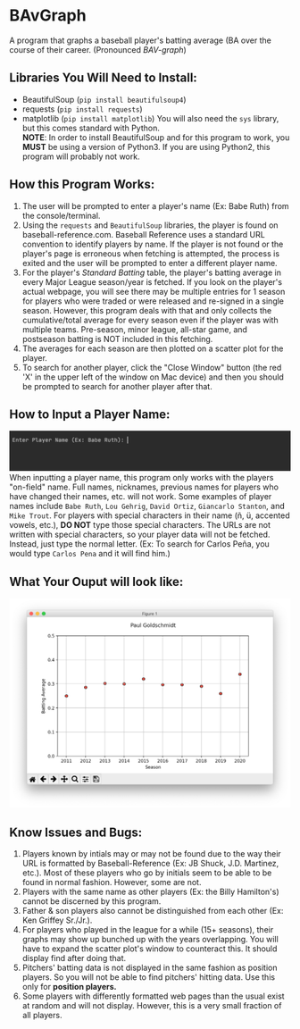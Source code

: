 # BAvGraph
 A program that graphs a baseball player's batting average (BA over the course of their career. (Pronounced *BAV-graph*)
 
## Libraries You Will Need to Install:
- BeautifulSoup (`pip install beautifulsoup4`)
- requests (`pip install requests`)
- matplotlib (`pip install matplotlib`)
You will also need the `sys` library, but this comes standard with Python.
<br>**NOTE**: In order to install BeautifulSoup and for this program to work, you **MUST** be using a version of Python3. If you are using Python2, this program will probably not work.

## How this Program Works:
1. The user will be prompted to enter a player's name (Ex: Babe Ruth) from the console/terminal.
2. Using the `requests` and `BeautifulSoup` libraries, the player is found on baseball-reference.com. Baseball Reference uses a standard URL convention to identify players by name. If the player is not found or the player's page is erroneous when fetching is attempted, the process is exited and the user will be prompted to enter a different player name.
3. For the player's *Standard Batting* table, the player's batting average in every Major League season/year is fetched. If you look on the player's actual webpage, you will see there may be multiple entries for 1 season for players who were traded or were released and re-signed in a single season. However, this program deals with that and only collects the cumulative/total average for every season even if the player was with multiple teams. Pre-season, minor league, all-star game, and postseason batting is NOT included in this fetching.
4. The averages for each season are then plotted on a scatter plot for the player.
5. To search for another player, click the "Close Window" button (the red 'X' in the upper left of the window on Mac device) and then you should be prompted to search for another player after that.

## How to Input a Player Name:
![UserInput](/UserInput.png?raw=true)
When inputting a player name, this program only works with the players "on-field" name. Full names, nicknames, previous names for players who have changed their names, etc. will not work. Some examples of player names include `Babe Ruth`, `Lou Gehrig`, `David Ortiz`, `Giancarlo Stanton`, and `Mike Trout`. For players with special characters in their name (ñ, ü, accented vowels, etc.), **DO NOT** type those special characters. The URLs are not written with special characters, so your player data will not be fetched. Instead, just type the normal letter. (Ex: To search for Carlos Peña, you would type `Carlos Pena` and it will find him.)

## What Your Ouput will look like:
![SampleGraph](/SampleGraph.png?raw=true)

## Know Issues and Bugs:
1. Players known by intials may or may not be found due to the way their URL is formatted by Baseball-Reference (Ex: JB Shuck, J.D. Martinez, etc.). Most of these players who go by initials seem to be able to be found in normal fashion. However, some are not.
2. Players with the same name as other players (Ex: the Billy Hamilton's) cannot be discerned by this program.
3. Father & son players also cannot be distinguished from each other (Ex: Ken Griffey Sr./Jr.).
4. For players who played in the league for a while (15+ seasons), their graphs may show up bunched up with the years overlapping. You will have to expand the scatter plot's window to counteract this. It should display find after doing that.
5. Pitchers' batting data is not displayed in the same fashion as position players. So you will not be able to find pitchers' hitting data. Use this only for **position players.**
6. Some players with differently formatted web pages than the usual exist at random and will not display. However, this is a very small fraction of all players.
